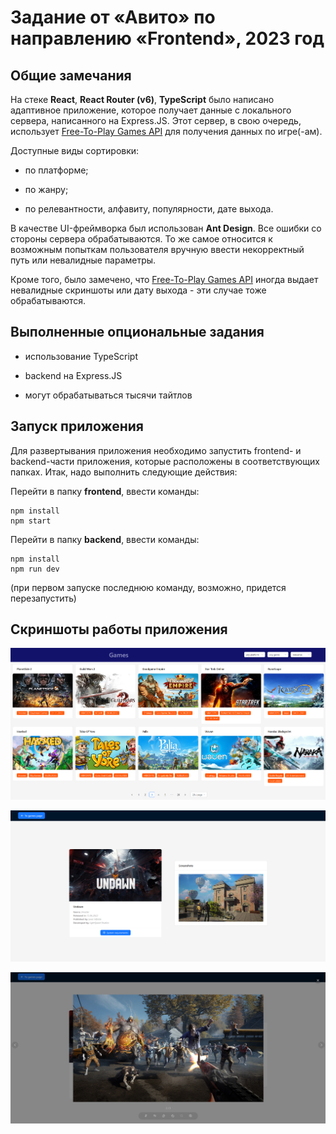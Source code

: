 # Задание от «Авито» по направлению «Frontend», 2023 год

## Общие замечания
На стеке **React**, **React Router (v6)**, **TypeScript** было написано адаптивное приложение, которое получает данные с локального сервера, написанного на Express.JS. Этот сервер, в свою очередь, использует [Free-To-Play Games API](https://www.freetogame.com/api-doc) для получения данных по игре(-ам).

Доступные виды сортировки: 
- по платформе;

- по жанру;

- по релевантности, алфавиту, популярности, дате выхода.

В качестве UI-фреймворка был использован **Ant Design**. Все ошибки со стороны сервера обрабатываются. То же самое относится к возможным попыткам пользователя вручную ввести некорректный путь или невалидные параметры.

Кроме того, было замечено, что [Free-To-Play Games API](https://www.freetogame.com/api-doc) иногда выдает невалидные скриншоты или дату выхода - эти случае тоже обрабатываются.

## Выполненные опциональные задания
- использование TypeScript

- backend на Express.JS

- могут обрабатываться тысячи тайтлов

## Запуск приложения
Для развертывания приложения необходимо запустить 
frontend- и backend-части приложения, которые расположены в соответствующих папках. Итак, надо выполнить следующие действия:

Перейти в папку **frontend**, ввести команды:
```
npm install
npm start
```

Перейти в папку **backend**, ввести команды:
 ```
 npm install
 npm run dev
 ``` 
 (при первом запуске последнюю команду, возможно, придется перезапустить)

## Скриншоты работы приложения
![Alt text](/public/image-1.png)

![Alt text](/public/image-2.png)

![Alt text](/public/image-3.png)